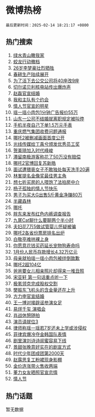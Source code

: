 # 微博热榜

`最后更新时间：2025-02-14 18:21:17 +0800`

## 热门搜索

1. [绿水青山瞰我家](https://m.weibo.cn/search?containerid=100103type%3D1%26t%3D10%26q%3D%23%E7%BB%BF%E6%B0%B4%E9%9D%92%E5%B1%B1%E7%9E%B0%E6%88%91%E5%AE%B6%23&stream_entry_id=51&isnewpage=1&extparam=seat%3D1%26q%3D%2523%25E7%25BB%25BF%25E6%25B0%25B4%25E9%259D%2592%25E5%25B1%25B1%25E7%259E%25B0%25E6%2588%2591%25E5%25AE%25B6%2523%26filter_type%3Drealtimehot%26stream_entry_id%3D51%26c_type%3D51%26dgr%3D0%26pos%3D0%26cate%3D10103%26display_time%3D1739528476%26pre_seqid%3D1739528476171011279257)
1. [蛟龙行动撤档](https://m.weibo.cn/search?containerid=100103type%3D1%26t%3D10%26q%3D%E8%9B%9F%E9%BE%99%E8%A1%8C%E5%8A%A8%E6%92%A4%E6%A1%A3&stream_entry_id=31&isnewpage=1&extparam=seat%3D1%26stream_entry_id%3D31%26lcate%3D5001%26realpos%3D1%26q%3D%25E8%259B%259F%25E9%25BE%2599%25E8%25A1%258C%25E5%258A%25A8%25E6%2592%25A4%25E6%25A1%25A3%26flag%3D2%26filter_type%3Drealtimehot%26dgr%3D0%26band_rank%3D1%26c_type%3D31%26pos%3D0%26cate%3D5001%26display_time%3D1739528476%26pre_seqid%3D1739528476171011279257)
1. [26岁李梦豪壮烈牺牲](https://m.weibo.cn/search?containerid=100103type%3D1%26t%3D10%26q%3D%2326%E5%B2%81%E6%9D%8E%E6%A2%A6%E8%B1%AA%E5%A3%AE%E7%83%88%E7%89%BA%E7%89%B2%23&stream_entry_id=31&isnewpage=1&extparam=seat%3D1%26stream_entry_id%3D31%26lcate%3D5001%26realpos%3D2%26q%3D%252326%25E5%25B2%2581%25E6%259D%258E%25E6%25A2%25A6%25E8%25B1%25AA%25E5%25A3%25AE%25E7%2583%2588%25E7%2589%25BA%25E7%2589%25B2%2523%26flag%3D0%26filter_type%3Drealtimehot%26dgr%3D0%26band_rank%3D2%26c_type%3D31%26pos%3D1%26cate%3D5001%26display_time%3D1739528476%26pre_seqid%3D1739528476171011279257)
1. [春耕生产陆续展开](https://m.weibo.cn/search?containerid=100103type%3D1%26t%3D10%26q%3D%23%E6%98%A5%E8%80%95%E7%94%9F%E4%BA%A7%E9%99%86%E7%BB%AD%E5%B1%95%E5%BC%80%23&stream_entry_id=31&isnewpage=1&extparam=seat%3D1%26stream_entry_id%3D31%26lcate%3D5001%26realpos%3D3%26q%3D%2523%25E6%2598%25A5%25E8%2580%2595%25E7%2594%259F%25E4%25BA%25A7%25E9%2599%2586%25E7%25BB%25AD%25E5%25B1%2595%25E5%25BC%2580%2523%26flag%3D1%26filter_type%3Drealtimehot%26dgr%3D0%26band_rank%3D3%26c_type%3D31%26pos%3D2%26cate%3D5001%26display_time%3D1739528476%26pre_seqid%3D1739528476171011279257)
1. [为了活下去公交公司将40座改9座](https://m.weibo.cn/search?containerid=100103type%3D1%26t%3D10%26q%3D%23%E4%B8%BA%E4%BA%86%E6%B4%BB%E4%B8%8B%E5%8E%BB%E5%85%AC%E4%BA%A4%E5%85%AC%E5%8F%B8%E5%B0%8640%E5%BA%A7%E6%94%B99%E5%BA%A7%23&stream_entry_id=31&isnewpage=1&extparam=seat%3D1%26stream_entry_id%3D31%26lcate%3D5001%26realpos%3D4%26q%3D%2523%25E4%25B8%25BA%25E4%25BA%2586%25E6%25B4%25BB%25E4%25B8%258B%25E5%258E%25BB%25E5%2585%25AC%25E4%25BA%25A4%25E5%2585%25AC%25E5%258F%25B8%25E5%25B0%258640%25E5%25BA%25A7%25E6%2594%25B99%25E5%25BA%25A7%2523%26flag%3D1%26filter_type%3Drealtimehot%26dgr%3D0%26band_rank%3D4%26c_type%3D31%26pos%3D3%26cate%3D5001%26display_time%3D1739528476%26pre_seqid%3D1739528476171011279257)
1. [切尔诺贝利核电站传出爆炸声](https://m.weibo.cn/search?containerid=100103type%3D1%26t%3D10%26q%3D%23%E5%88%87%E5%B0%94%E8%AF%BA%E8%B4%9D%E5%88%A9%E6%A0%B8%E7%94%B5%E7%AB%99%E4%BC%A0%E5%87%BA%E7%88%86%E7%82%B8%E5%A3%B0%23&stream_entry_id=31&isnewpage=1&extparam=seat%3D1%26stream_entry_id%3D31%26lcate%3D5001%26realpos%3D5%26q%3D%2523%25E5%2588%2587%25E5%25B0%2594%25E8%25AF%25BA%25E8%25B4%259D%25E5%2588%25A9%25E6%25A0%25B8%25E7%2594%25B5%25E7%25AB%2599%25E4%25BC%25A0%25E5%2587%25BA%25E7%2588%2586%25E7%2582%25B8%25E5%25A3%25B0%2523%26flag%3D1%26filter_type%3Drealtimehot%26dgr%3D0%26band_rank%3D5%26c_type%3D31%26pos%3D4%26cate%3D5001%26display_time%3D1739528476%26pre_seqid%3D1739528476171011279257)
1. [赵磊官宣结婚](https://m.weibo.cn/search?containerid=100103type%3D1%26t%3D10%26q%3D%23%E8%B5%B5%E7%A3%8A%E5%AE%98%E5%AE%A3%E7%BB%93%E5%A9%9A%23&stream_entry_id=31&isnewpage=1&extparam=seat%3D1%26stream_entry_id%3D31%26lcate%3D5001%26realpos%3D6%26q%3D%2523%25E8%25B5%25B5%25E7%25A3%258A%25E5%25AE%2598%25E5%25AE%25A3%25E7%25BB%2593%25E5%25A9%259A%2523%26flag%3D16%26filter_type%3Drealtimehot%26dgr%3D0%26band_rank%3D6%26c_type%3D31%26pos%3D5%26cate%3D5001%26display_time%3D1739528476%26pre_seqid%3D1739528476171011279257)
1. [我和主队有个约会](https://m.weibo.cn/search?containerid=100103type%3D1%26t%3D10%26q%3D%23%E6%88%91%E5%92%8C%E4%B8%BB%E9%98%9F%E6%9C%89%E4%B8%AA%E7%BA%A6%E4%BC%9A%23&stream_entry_id=31&isnewpage=1&extparam=seat%3D1%26is_ad_pos%3D1%26stream_entry_id%3D31%26lcate%3D5001%26q%3D%2523%25E6%2588%2591%25E5%2592%258C%25E4%25B8%25BB%25E9%2598%259F%25E6%259C%2589%25E4%25B8%25AA%25E7%25BA%25A6%25E4%25BC%259A%2523%26filter_type%3Drealtimehot%26dgr%3D0%26adid%3D276060%26band_rank%3D7%26c_type%3D31%26pos%3D6%26cate%3D5001%26display_time%3D1739528476%26pre_seqid%3D1739528476171011279257)
1. [情人节官宣的明星](https://m.weibo.cn/search?containerid=100103type%3D1%26t%3D10%26q%3D%23%E6%83%85%E4%BA%BA%E8%8A%82%E5%AE%98%E5%AE%A3%E7%9A%84%E6%98%8E%E6%98%9F%23&stream_entry_id=31&isnewpage=1&extparam=seat%3D1%26stream_entry_id%3D31%26lcate%3D5001%26realpos%3D7%26q%3D%2523%25E6%2583%2585%25E4%25BA%25BA%25E8%258A%2582%25E5%25AE%2598%25E5%25AE%25A3%25E7%259A%2584%25E6%2598%258E%25E6%2598%259F%2523%26flag%3D16%26filter_type%3Drealtimehot%26dgr%3D0%26band_rank%3D7%26c_type%3D31%26pos%3D7%26cate%3D5001%26display_time%3D1739528476%26pre_seqid%3D1739528476171011279257)
1. [瑶一瑶小肉包1分钟广告报价55万](https://m.weibo.cn/search?containerid=100103type%3D1%26t%3D10%26q%3D%23%E7%91%B6%E4%B8%80%E7%91%B6%E5%B0%8F%E8%82%89%E5%8C%851%E5%88%86%E9%92%9F%E5%B9%BF%E5%91%8A%E6%8A%A5%E4%BB%B755%E4%B8%87%23&stream_entry_id=31&isnewpage=1&extparam=seat%3D1%26stream_entry_id%3D31%26lcate%3D5001%26realpos%3D8%26q%3D%2523%25E7%2591%25B6%25E4%25B8%2580%25E7%2591%25B6%25E5%25B0%258F%25E8%2582%2589%25E5%258C%25851%25E5%2588%2586%25E9%2592%259F%25E5%25B9%25BF%25E5%2591%258A%25E6%258A%25A5%25E4%25BB%25B755%25E4%25B8%2587%2523%26flag%3D2%26filter_type%3Drealtimehot%26dgr%3D0%26band_rank%3D8%26c_type%3D31%26pos%3D8%26cate%3D5001%26display_time%3D1739528476%26pre_seqid%3D1739528476171011279257)
1. [山东一公司不结婚就离职规定被叫停](https://m.weibo.cn/search?containerid=100103type%3D1%26t%3D10%26q%3D%23%E5%B1%B1%E4%B8%9C%E4%B8%80%E5%85%AC%E5%8F%B8%E4%B8%8D%E7%BB%93%E5%A9%9A%E5%B0%B1%E7%A6%BB%E8%81%8C%E8%A7%84%E5%AE%9A%E8%A2%AB%E5%8F%AB%E5%81%9C%23&stream_entry_id=31&isnewpage=1&extparam=seat%3D1%26stream_entry_id%3D31%26lcate%3D5001%26realpos%3D9%26q%3D%2523%25E5%25B1%25B1%25E4%25B8%259C%25E4%25B8%2580%25E5%2585%25AC%25E5%258F%25B8%25E4%25B8%258D%25E7%25BB%2593%25E5%25A9%259A%25E5%25B0%25B1%25E7%25A6%25BB%25E8%2581%258C%25E8%25A7%2584%25E5%25AE%259A%25E8%25A2%25AB%25E5%258F%25AB%25E5%2581%259C%2523%26flag%3D0%26filter_type%3Drealtimehot%26dgr%3D0%26band_rank%3D9%26c_type%3D31%26pos%3D9%26cate%3D5001%26display_time%3D1739528476%26pre_seqid%3D1739528476171011279257)
1. [手机半夜自己下单1.5万元手表](https://m.weibo.cn/search?containerid=100103type%3D1%26t%3D10%26q%3D%23%E6%89%8B%E6%9C%BA%E5%8D%8A%E5%A4%9C%E8%87%AA%E5%B7%B1%E4%B8%8B%E5%8D%951.5%E4%B8%87%E5%85%83%E6%89%8B%E8%A1%A8%23&stream_entry_id=31&isnewpage=1&extparam=seat%3D1%26stream_entry_id%3D31%26lcate%3D5001%26realpos%3D10%26q%3D%2523%25E6%2589%258B%25E6%259C%25BA%25E5%258D%258A%25E5%25A4%259C%25E8%2587%25AA%25E5%25B7%25B1%25E4%25B8%258B%25E5%258D%25951.5%25E4%25B8%2587%25E5%2585%2583%25E6%2589%258B%25E8%25A1%25A8%2523%26flag%3D0%26filter_type%3Drealtimehot%26dgr%3D0%26band_rank%3D10%26c_type%3D31%26pos%3D10%26cate%3D5001%26display_time%3D1739528476%26pre_seqid%3D1739528476171011279257)
1. [重庆燃气集团收费问题通报](https://m.weibo.cn/search?containerid=100103type%3D1%26t%3D10%26q%3D%23%E9%87%8D%E5%BA%86%E7%87%83%E6%B0%94%E9%9B%86%E5%9B%A2%E6%94%B6%E8%B4%B9%E9%97%AE%E9%A2%98%E9%80%9A%E6%8A%A5%23&stream_entry_id=31&isnewpage=1&extparam=seat%3D1%26stream_entry_id%3D31%26lcate%3D5001%26realpos%3D11%26q%3D%2523%25E9%2587%258D%25E5%25BA%2586%25E7%2587%2583%25E6%25B0%2594%25E9%259B%2586%25E5%259B%25A2%25E6%2594%25B6%25E8%25B4%25B9%25E9%2597%25AE%25E9%25A2%2598%25E9%2580%259A%25E6%258A%25A5%2523%26flag%3D1%26filter_type%3Drealtimehot%26dgr%3D0%26band_rank%3D11%26c_type%3D31%26pos%3D11%26cate%3D5001%26display_time%3D1739528476%26pre_seqid%3D1739528476171011279257)
1. [哪吒2被删减画面首度公开](https://m.weibo.cn/search?containerid=100103type%3D1%26t%3D10%26q%3D%23%E5%93%AA%E5%90%922%E8%A2%AB%E5%88%A0%E5%87%8F%E7%94%BB%E9%9D%A2%E9%A6%96%E5%BA%A6%E5%85%AC%E5%BC%80%23&stream_entry_id=31&isnewpage=1&extparam=seat%3D1%26stream_entry_id%3D31%26lcate%3D5001%26realpos%3D12%26q%3D%2523%25E5%2593%25AA%25E5%2590%25922%25E8%25A2%25AB%25E5%2588%25A0%25E5%2587%258F%25E7%2594%25BB%25E9%259D%25A2%25E9%25A6%2596%25E5%25BA%25A6%25E5%2585%25AC%25E5%25BC%2580%2523%26flag%3D1%26filter_type%3Drealtimehot%26dgr%3D0%26band_rank%3D12%26c_type%3D31%26pos%3D12%26cate%3D5001%26display_time%3D1739528476%26pre_seqid%3D1739528476171011279257)
1. [光线传媒给丁禹兮颁发优秀员工奖](https://m.weibo.cn/search?containerid=100103type%3D1%26t%3D10%26q%3D%23%E5%85%89%E7%BA%BF%E4%BC%A0%E5%AA%92%E7%BB%99%E4%B8%81%E7%A6%B9%E5%85%AE%E9%A2%81%E5%8F%91%E4%BC%98%E7%A7%80%E5%91%98%E5%B7%A5%E5%A5%96%23&stream_entry_id=31&isnewpage=1&extparam=seat%3D1%26stream_entry_id%3D31%26lcate%3D5001%26realpos%3D13%26q%3D%2523%25E5%2585%2589%25E7%25BA%25BF%25E4%25BC%25A0%25E5%25AA%2592%25E7%25BB%2599%25E4%25B8%2581%25E7%25A6%25B9%25E5%2585%25AE%25E9%25A2%2581%25E5%258F%2591%25E4%25BC%2598%25E7%25A7%2580%25E5%2591%2598%25E5%25B7%25A5%25E5%25A5%2596%2523%26flag%3D1%26filter_type%3Drealtimehot%26dgr%3D0%26band_rank%3D13%26c_type%3D31%26pos%3D13%26cate%3D5001%26display_time%3D1739528476%26pre_seqid%3D1739528476171011279257)
1. [贺美琦加入时代峰峻](https://m.weibo.cn/search?containerid=100103type%3D1%26t%3D10%26q%3D%23%E8%B4%BA%E7%BE%8E%E7%90%A6%E5%8A%A0%E5%85%A5%E6%97%B6%E4%BB%A3%E5%B3%B0%E5%B3%BB%23&stream_entry_id=31&isnewpage=1&extparam=seat%3D1%26stream_entry_id%3D31%26lcate%3D5001%26realpos%3D14%26q%3D%2523%25E8%25B4%25BA%25E7%25BE%258E%25E7%2590%25A6%25E5%258A%25A0%25E5%2585%25A5%25E6%2597%25B6%25E4%25BB%25A3%25E5%25B3%25B0%25E5%25B3%25BB%2523%26flag%3D0%26filter_type%3Drealtimehot%26dgr%3D0%26band_rank%3D14%26c_type%3D31%26pos%3D14%26cate%3D5001%26display_time%3D1739528476%26pre_seqid%3D1739528476171011279257)
1. [滞留南极游客称花了50万没有赔偿](https://m.weibo.cn/search?containerid=100103type%3D1%26t%3D10%26q%3D%23%E6%BB%9E%E7%95%99%E5%8D%97%E6%9E%81%E6%B8%B8%E5%AE%A2%E7%A7%B0%E8%8A%B1%E4%BA%8650%E4%B8%87%E6%B2%A1%E6%9C%89%E8%B5%94%E5%81%BF%23&stream_entry_id=31&isnewpage=1&extparam=seat%3D1%26stream_entry_id%3D31%26lcate%3D5001%26realpos%3D15%26q%3D%2523%25E6%25BB%259E%25E7%2595%2599%25E5%258D%2597%25E6%259E%2581%25E6%25B8%25B8%25E5%25AE%25A2%25E7%25A7%25B0%25E8%258A%25B1%25E4%25BA%258650%25E4%25B8%2587%25E6%25B2%25A1%25E6%259C%2589%25E8%25B5%2594%25E5%2581%25BF%2523%26flag%3D1%26filter_type%3Drealtimehot%26dgr%3D0%26band_rank%3D15%26c_type%3D31%26pos%3D15%26cate%3D5001%26display_time%3D1739528476%26pre_seqid%3D1739528476171011279257)
1. [哪吒2官博回复苏新皓](https://m.weibo.cn/search?containerid=100103type%3D1%26t%3D10%26q%3D%23%E5%93%AA%E5%90%922%E5%AE%98%E5%8D%9A%E5%9B%9E%E5%A4%8D%E8%8B%8F%E6%96%B0%E7%9A%93%23&stream_entry_id=31&isnewpage=1&extparam=seat%3D1%26stream_entry_id%3D31%26lcate%3D5001%26realpos%3D16%26q%3D%2523%25E5%2593%25AA%25E5%2590%25922%25E5%25AE%2598%25E5%258D%259A%25E5%259B%259E%25E5%25A4%258D%25E8%258B%258F%25E6%2596%25B0%25E7%259A%2593%2523%26flag%3D0%26filter_type%3Drealtimehot%26dgr%3D0%26band_rank%3D16%26c_type%3D31%26pos%3D16%26cate%3D5001%26display_time%3D1739528476%26pre_seqid%3D1739528476171011279257)
1. [面试遭猥亵女子不敢独处每天洗手20遍](https://m.weibo.cn/search?containerid=100103type%3D1%26t%3D10%26q%3D%23%E9%9D%A2%E8%AF%95%E9%81%AD%E7%8C%A5%E4%BA%B5%E5%A5%B3%E5%AD%90%E4%B8%8D%E6%95%A2%E7%8B%AC%E5%A4%84%E6%AF%8F%E5%A4%A9%E6%B4%97%E6%89%8B20%E9%81%8D%23&stream_entry_id=31&isnewpage=1&extparam=seat%3D1%26stream_entry_id%3D31%26lcate%3D5001%26realpos%3D17%26q%3D%2523%25E9%259D%25A2%25E8%25AF%2595%25E9%2581%25AD%25E7%258C%25A5%25E4%25BA%25B5%25E5%25A5%25B3%25E5%25AD%2590%25E4%25B8%258D%25E6%2595%25A2%25E7%258B%25AC%25E5%25A4%2584%25E6%25AF%258F%25E5%25A4%25A9%25E6%25B4%2597%25E6%2589%258B20%25E9%2581%258D%2523%26flag%3D0%26filter_type%3Drealtimehot%26dgr%3D0%26band_rank%3D17%26c_type%3D31%26pos%3D17%26cate%3D5001%26display_time%3D1739528476%26pre_seqid%3D1739528476171011279257)
1. [林峯提名金像奖最佳男主角](https://m.weibo.cn/search?containerid=100103type%3D1%26t%3D10%26q%3D%23%E6%9E%97%E5%B3%AF%E6%8F%90%E5%90%8D%E9%87%91%E5%83%8F%E5%A5%96%E6%9C%80%E4%BD%B3%E7%94%B7%E4%B8%BB%E8%A7%92%23&stream_entry_id=31&isnewpage=1&extparam=seat%3D1%26stream_entry_id%3D31%26lcate%3D5001%26realpos%3D18%26q%3D%2523%25E6%259E%2597%25E5%25B3%25AF%25E6%258F%2590%25E5%2590%258D%25E9%2587%2591%25E5%2583%258F%25E5%25A5%2596%25E6%259C%2580%25E4%25BD%25B3%25E7%2594%25B7%25E4%25B8%25BB%25E8%25A7%2592%2523%26flag%3D1%26filter_type%3Drealtimehot%26dgr%3D0%26band_rank%3D18%26c_type%3D31%26pos%3D18%26cate%3D5001%26display_time%3D1739528476%26pre_seqid%3D1739528476171011279257)
1. [想七折买房的人喂饱了法拍房中介](https://m.weibo.cn/search?containerid=100103type%3D1%26t%3D10%26q%3D%23%E6%83%B3%E4%B8%83%E6%8A%98%E4%B9%B0%E6%88%BF%E7%9A%84%E4%BA%BA%E5%96%82%E9%A5%B1%E4%BA%86%E6%B3%95%E6%8B%8D%E6%88%BF%E4%B8%AD%E4%BB%8B%23&stream_entry_id=31&isnewpage=1&extparam=seat%3D1%26stream_entry_id%3D31%26lcate%3D5001%26realpos%3D19%26q%3D%2523%25E6%2583%25B3%25E4%25B8%2583%25E6%258A%2598%25E4%25B9%25B0%25E6%2588%25BF%25E7%259A%2584%25E4%25BA%25BA%25E5%2596%2582%25E9%25A5%25B1%25E4%25BA%2586%25E6%25B3%2595%25E6%258B%258D%25E6%2588%25BF%25E4%25B8%25AD%25E4%25BB%258B%2523%26flag%3D1%26filter_type%3Drealtimehot%26dgr%3D0%26band_rank%3D19%26c_type%3D31%26pos%3D19%26cate%3D5001%26display_time%3D1739528476%26pre_seqid%3D1739528476171011279257)
1. [杨子孤独的情人节快乐](https://m.weibo.cn/search?containerid=100103type%3D1%26t%3D10%26q%3D%23%E6%9D%A8%E5%AD%90%E5%AD%A4%E7%8B%AC%E7%9A%84%E6%83%85%E4%BA%BA%E8%8A%82%E5%BF%AB%E4%B9%90%23&stream_entry_id=31&isnewpage=1&extparam=seat%3D1%26stream_entry_id%3D31%26lcate%3D5001%26realpos%3D20%26q%3D%2523%25E6%259D%25A8%25E5%25AD%2590%25E5%25AD%25A4%25E7%258B%25AC%25E7%259A%2584%25E6%2583%2585%25E4%25BA%25BA%25E8%258A%2582%25E5%25BF%25AB%25E4%25B9%2590%2523%26flag%3D1%26filter_type%3Drealtimehot%26dgr%3D0%26band_rank%3D20%26c_type%3D31%26pos%3D20%26cate%3D5001%26display_time%3D1739528476%26pre_seqid%3D1739528476171011279257)
1. [男子为买大G出售5斤黄金净赚80万](https://m.weibo.cn/search?containerid=100103type%3D1%26t%3D10%26q%3D%23%E7%94%B7%E5%AD%90%E4%B8%BA%E4%B9%B0%E5%A4%A7G%E5%87%BA%E5%94%AE5%E6%96%A4%E9%BB%84%E9%87%91%E5%87%80%E8%B5%9A80%E4%B8%87%23&stream_entry_id=31&isnewpage=1&extparam=seat%3D1%26stream_entry_id%3D31%26lcate%3D5001%26realpos%3D21%26q%3D%2523%25E7%2594%25B7%25E5%25AD%2590%25E4%25B8%25BA%25E4%25B9%25B0%25E5%25A4%25A7G%25E5%2587%25BA%25E5%2594%25AE5%25E6%2596%25A4%25E9%25BB%2584%25E9%2587%2591%25E5%2587%2580%25E8%25B5%259A80%25E4%25B8%2587%2523%26flag%3D0%26filter_type%3Drealtimehot%26dgr%3D0%26band_rank%3D21%26c_type%3D31%26pos%3D21%26cate%3D5001%26display_time%3D1739528476%26pre_seqid%3D1739528476171011279257)
1. [半藏森林](https://m.weibo.cn/search?containerid=100103type%3D1%26t%3D10%26q%3D%E5%8D%8A%E8%97%8F%E6%A3%AE%E6%9E%97&stream_entry_id=31&isnewpage=1&extparam=seat%3D1%26stream_entry_id%3D31%26lcate%3D5001%26realpos%3D22%26q%3D%25E5%258D%258A%25E8%2597%258F%25E6%25A3%25AE%25E6%259E%2597%26flag%3D2%26filter_type%3Drealtimehot%26dgr%3D0%26band_rank%3D22%26c_type%3D31%26pos%3D22%26cate%3D5001%26display_time%3D1739528476%26pre_seqid%3D1739528476171011279257)
1. [哪吒](https://m.weibo.cn/search?containerid=100103type%3D1%26t%3D10%26q%3D%E5%93%AA%E5%90%92&stream_entry_id=31&isnewpage=1&extparam=seat%3D1%26stream_entry_id%3D31%26lcate%3D5001%26realpos%3D23%26q%3D%25E5%2593%25AA%25E5%2590%2592%26flag%3D0%26filter_type%3Drealtimehot%26dgr%3D0%26band_rank%3D23%26c_type%3D31%26pos%3D23%26cate%3D5001%26display_time%3D1739528476%26pre_seqid%3D1739528476171011279257)
1. [胖东来发布红色内裤调查报告](https://m.weibo.cn/search?containerid=100103type%3D1%26t%3D10%26q%3D%23%E8%83%96%E4%B8%9C%E6%9D%A5%E5%8F%91%E5%B8%83%E7%BA%A2%E8%89%B2%E5%86%85%E8%A3%A4%E8%B0%83%E6%9F%A5%E6%8A%A5%E5%91%8A%23&stream_entry_id=31&isnewpage=1&extparam=seat%3D1%26stream_entry_id%3D31%26lcate%3D5001%26realpos%3D24%26q%3D%2523%25E8%2583%2596%25E4%25B8%259C%25E6%259D%25A5%25E5%258F%2591%25E5%25B8%2583%25E7%25BA%25A2%25E8%2589%25B2%25E5%2586%2585%25E8%25A3%25A4%25E8%25B0%2583%25E6%259F%25A5%25E6%258A%25A5%25E5%2591%258A%2523%26flag%3D1%26filter_type%3Drealtimehot%26dgr%3D0%26band_rank%3D24%26c_type%3D31%26pos%3D24%26cate%3D5001%26display_time%3D1739528476%26pre_seqid%3D1739528476171011279257)
1. [九尾Cat聊什么要聊两个半小时](https://m.weibo.cn/search?containerid=100103type%3D1%26t%3D10%26q%3D%E4%B9%9D%E5%B0%BECat%E8%81%8A%E4%BB%80%E4%B9%88%E8%A6%81%E8%81%8A%E4%B8%A4%E4%B8%AA%E5%8D%8A%E5%B0%8F%E6%97%B6&stream_entry_id=31&isnewpage=1&extparam=seat%3D1%26stream_entry_id%3D31%26lcate%3D5001%26realpos%3D25%26q%3D%25E4%25B9%259D%25E5%25B0%25BECat%25E8%2581%258A%25E4%25BB%2580%25E4%25B9%2588%25E8%25A6%2581%25E8%2581%258A%25E4%25B8%25A4%25E4%25B8%25AA%25E5%258D%258A%25E5%25B0%258F%25E6%2597%25B6%26flag%3D1%26filter_type%3Drealtimehot%26dgr%3D0%26band_rank%3D25%26c_type%3D31%26pos%3D25%26cate%3D5001%26display_time%3D1739528476%26pre_seqid%3D1739528476171011279257)
1. [夫妇花7万5做试管婴儿怀疑被骗](https://m.weibo.cn/search?containerid=100103type%3D1%26t%3D10%26q%3D%23%E5%A4%AB%E5%A6%87%E8%8A%B17%E4%B8%875%E5%81%9A%E8%AF%95%E7%AE%A1%E5%A9%B4%E5%84%BF%E6%80%80%E7%96%91%E8%A2%AB%E9%AA%97%23&stream_entry_id=31&isnewpage=1&extparam=seat%3D1%26stream_entry_id%3D31%26lcate%3D5001%26realpos%3D26%26q%3D%2523%25E5%25A4%25AB%25E5%25A6%2587%25E8%258A%25B17%25E4%25B8%25875%25E5%2581%259A%25E8%25AF%2595%25E7%25AE%25A1%25E5%25A9%25B4%25E5%2584%25BF%25E6%2580%2580%25E7%2596%2591%25E8%25A2%25AB%25E9%25AA%2597%2523%26flag%3D1%26filter_type%3Drealtimehot%26dgr%3D0%26band_rank%3D26%26c_type%3D31%26pos%3D26%26cate%3D5001%26display_time%3D1739528476%26pre_seqid%3D1739528476171011279257)
1. [哪吒2各省份票房排名出炉](https://m.weibo.cn/search?containerid=100103type%3D1%26t%3D10%26q%3D%23%E5%93%AA%E5%90%922%E5%90%84%E7%9C%81%E4%BB%BD%E7%A5%A8%E6%88%BF%E6%8E%92%E5%90%8D%E5%87%BA%E7%82%89%23&stream_entry_id=31&isnewpage=1&extparam=seat%3D1%26stream_entry_id%3D31%26lcate%3D5001%26realpos%3D27%26q%3D%2523%25E5%2593%25AA%25E5%2590%25922%25E5%2590%2584%25E7%259C%2581%25E4%25BB%25BD%25E7%25A5%25A8%25E6%2588%25BF%25E6%258E%2592%25E5%2590%258D%25E5%2587%25BA%25E7%2582%2589%2523%26flag%3D1%26filter_type%3Drealtimehot%26dgr%3D0%26band_rank%3D27%26c_type%3D31%26pos%3D27%26cate%3D5001%26display_time%3D1739528476%26pre_seqid%3D1739528476171011279257)
1. [白敬亭难哄裸上身](https://m.weibo.cn/search?containerid=100103type%3D1%26t%3D10%26q%3D%23%E7%99%BD%E6%95%AC%E4%BA%AD%E9%9A%BE%E5%93%84%E8%A3%B8%E4%B8%8A%E8%BA%AB%23&stream_entry_id=31&isnewpage=1&extparam=seat%3D1%26stream_entry_id%3D31%26lcate%3D5001%26realpos%3D28%26q%3D%2523%25E7%2599%25BD%25E6%2595%25AC%25E4%25BA%25AD%25E9%259A%25BE%25E5%2593%2584%25E8%25A3%25B8%25E4%25B8%258A%25E8%25BA%25AB%2523%26flag%3D1%26filter_type%3Drealtimehot%26dgr%3D0%26band_rank%3D28%26c_type%3D31%26pos%3D28%26cate%3D5001%26display_time%3D1739528476%26pre_seqid%3D1739528476171011279257)
1. [你愿意花钱买药延长宠物狗寿命吗](https://m.weibo.cn/search?containerid=100103type%3D1%26t%3D10%26q%3D%23%E4%BD%A0%E6%84%BF%E6%84%8F%E8%8A%B1%E9%92%B1%E4%B9%B0%E8%8D%AF%E5%BB%B6%E9%95%BF%E5%AE%A0%E7%89%A9%E7%8B%97%E5%AF%BF%E5%91%BD%E5%90%97%23&stream_entry_id=31&isnewpage=1&extparam=seat%3D1%26stream_entry_id%3D31%26lcate%3D5001%26realpos%3D29%26q%3D%2523%25E4%25BD%25A0%25E6%2584%25BF%25E6%2584%258F%25E8%258A%25B1%25E9%2592%25B1%25E4%25B9%25B0%25E8%258D%25AF%25E5%25BB%25B6%25E9%2595%25BF%25E5%25AE%25A0%25E7%2589%25A9%25E7%258B%2597%25E5%25AF%25BF%25E5%2591%25BD%25E5%2590%2597%2523%26flag%3D1%26filter_type%3Drealtimehot%26dgr%3D0%26band_rank%3D29%26c_type%3D31%26pos%3D29%26cate%3D5001%26display_time%3D1739528476%26pre_seqid%3D1739528476171011279257)
1. [1月份人民币存款增长4.32万亿元](https://m.weibo.cn/search?containerid=100103type%3D1%26t%3D10%26q%3D%231%E6%9C%88%E4%BB%BD%E4%BA%BA%E6%B0%91%E5%B8%81%E5%AD%98%E6%AC%BE%E5%A2%9E%E9%95%BF4.32%E4%B8%87%E4%BA%BF%E5%85%83%23&stream_entry_id=31&isnewpage=1&extparam=seat%3D1%26stream_entry_id%3D31%26lcate%3D5001%26realpos%3D30%26q%3D%25231%25E6%259C%2588%25E4%25BB%25BD%25E4%25BA%25BA%25E6%25B0%2591%25E5%25B8%2581%25E5%25AD%2598%25E6%25AC%25BE%25E5%25A2%259E%25E9%2595%25BF4.32%25E4%25B8%2587%25E4%25BA%25BF%25E5%2585%2583%2523%26flag%3D1%26filter_type%3Drealtimehot%26dgr%3D0%26band_rank%3D30%26c_type%3D31%26pos%3D30%26cate%3D5001%26display_time%3D1739528476%26pre_seqid%3D1739528476171011279257)
1. [母亲就拍瑶一瑶小肉包被绊倒致歉](https://m.weibo.cn/search?containerid=100103type%3D1%26t%3D10%26q%3D%23%E6%AF%8D%E4%BA%B2%E5%B0%B1%E6%8B%8D%E7%91%B6%E4%B8%80%E7%91%B6%E5%B0%8F%E8%82%89%E5%8C%85%E8%A2%AB%E7%BB%8A%E5%80%92%E8%87%B4%E6%AD%89%23&stream_entry_id=31&isnewpage=1&extparam=seat%3D1%26stream_entry_id%3D31%26lcate%3D5001%26realpos%3D31%26q%3D%2523%25E6%25AF%258D%25E4%25BA%25B2%25E5%25B0%25B1%25E6%258B%258D%25E7%2591%25B6%25E4%25B8%2580%25E7%2591%25B6%25E5%25B0%258F%25E8%2582%2589%25E5%258C%2585%25E8%25A2%25AB%25E7%25BB%258A%25E5%2580%2592%25E8%2587%25B4%25E6%25AD%2589%2523%26flag%3D0%26filter_type%3Drealtimehot%26dgr%3D0%26band_rank%3D31%26c_type%3D31%26pos%3D31%26cate%3D5001%26display_time%3D1739528476%26pre_seqid%3D1739528476171011279257)
1. [哪吒2超104亿](https://m.weibo.cn/search?containerid=100103type%3D1%26t%3D10%26q%3D%23%E5%93%AA%E5%90%922%E8%B6%85104%E4%BA%BF%23&stream_entry_id=31&isnewpage=1&extparam=seat%3D1%26stream_entry_id%3D31%26lcate%3D5001%26realpos%3D32%26q%3D%2523%25E5%2593%25AA%25E5%2590%25922%25E8%25B6%2585104%25E4%25BA%25BF%2523%26flag%3D1%26filter_type%3Drealtimehot%26dgr%3D0%26band_rank%3D32%26c_type%3D31%26pos%3D32%26cate%3D5001%26display_time%3D1739528476%26pre_seqid%3D1739528476171011279257)
1. [爸爸要女儿相亲照片却得来一堆丑照](https://m.weibo.cn/search?containerid=100103type%3D1%26t%3D10%26q%3D%23%E7%88%B8%E7%88%B8%E8%A6%81%E5%A5%B3%E5%84%BF%E7%9B%B8%E4%BA%B2%E7%85%A7%E7%89%87%E5%8D%B4%E5%BE%97%E6%9D%A5%E4%B8%80%E5%A0%86%E4%B8%91%E7%85%A7%23&stream_entry_id=31&isnewpage=1&extparam=seat%3D1%26stream_entry_id%3D31%26lcate%3D5001%26realpos%3D33%26q%3D%2523%25E7%2588%25B8%25E7%2588%25B8%25E8%25A6%2581%25E5%25A5%25B3%25E5%2584%25BF%25E7%259B%25B8%25E4%25BA%25B2%25E7%2585%25A7%25E7%2589%2587%25E5%258D%25B4%25E5%25BE%2597%25E6%259D%25A5%25E4%25B8%2580%25E5%25A0%2586%25E4%25B8%2591%25E7%2585%25A7%2523%26flag%3D0%26filter_type%3Drealtimehot%26dgr%3D0%26band_rank%3D33%26c_type%3D31%26pos%3D33%26cate%3D5001%26display_time%3D1739528476%26pre_seqid%3D1739528476171011279257)
1. [宋亚轩 第一句话重点听一下](https://m.weibo.cn/search?containerid=100103type%3D1%26t%3D10%26q%3D%E5%AE%8B%E4%BA%9A%E8%BD%A9+%E7%AC%AC%E4%B8%80%E5%8F%A5%E8%AF%9D%E9%87%8D%E7%82%B9%E5%90%AC%E4%B8%80%E4%B8%8B&stream_entry_id=31&isnewpage=1&extparam=seat%3D1%26stream_entry_id%3D31%26lcate%3D5001%26realpos%3D34%26q%3D%25E5%25AE%258B%25E4%25BA%259A%25E8%25BD%25A9%2520%25E7%25AC%25AC%25E4%25B8%2580%25E5%258F%25A5%25E8%25AF%259D%25E9%2587%258D%25E7%2582%25B9%25E5%2590%25AC%25E4%25B8%2580%25E4%25B8%258B%26flag%3D1%26filter_type%3Drealtimehot%26dgr%3D0%26band_rank%3D34%26c_type%3D31%26pos%3D34%26cate%3D5001%26display_time%3D1739528476%26pre_seqid%3D1739528476171011279257)
1. [极氪领克完成股权交割](https://m.weibo.cn/search?containerid=100103type%3D1%26t%3D10%26q%3D%23%E6%9E%81%E6%B0%AA%E9%A2%86%E5%85%8B%E5%AE%8C%E6%88%90%E8%82%A1%E6%9D%83%E4%BA%A4%E5%89%B2%23&stream_entry_id=31&isnewpage=1&extparam=seat%3D1%26stream_entry_id%3D31%26lcate%3D5001%26flag%3D1%26realpos%3D35%26q%3D%2523%25E6%259E%2581%25E6%25B0%25AA%25E9%25A2%2586%25E5%2585%258B%25E5%25AE%258C%25E6%2588%2590%25E8%2582%25A1%25E6%259D%2583%25E4%25BA%25A4%25E5%2589%25B2%2523%26dgr%3D0%26filter_type%3Drealtimehot%26adid%3D275864%26band_rank%3D35%26c_type%3D31%26pos%3D35%26cate%3D5001%26display_time%3D1739528476%26pre_seqid%3D1739528476171011279257)
1. [樊振东飞机头的含金量还在上升](https://m.weibo.cn/search?containerid=100103type%3D1%26t%3D10%26q%3D%23%E6%A8%8A%E6%8C%AF%E4%B8%9C%E9%A3%9E%E6%9C%BA%E5%A4%B4%E7%9A%84%E5%90%AB%E9%87%91%E9%87%8F%E8%BF%98%E5%9C%A8%E4%B8%8A%E5%8D%87%23&stream_entry_id=31&isnewpage=1&extparam=seat%3D1%26stream_entry_id%3D31%26lcate%3D5001%26realpos%3D36%26q%3D%2523%25E6%25A8%258A%25E6%258C%25AF%25E4%25B8%259C%25E9%25A3%259E%25E6%259C%25BA%25E5%25A4%25B4%25E7%259A%2584%25E5%2590%25AB%25E9%2587%2591%25E9%2587%258F%25E8%25BF%2598%25E5%259C%25A8%25E4%25B8%258A%25E5%258D%2587%2523%26flag%3D1%26filter_type%3Drealtimehot%26dgr%3D0%26band_rank%3D36%26c_type%3D31%26pos%3D36%26cate%3D5001%26display_time%3D1739528476%26pre_seqid%3D1739528476171011279257)
1. [方力申官宣结婚](https://m.weibo.cn/search?containerid=100103type%3D1%26t%3D10%26q%3D%23%E6%96%B9%E5%8A%9B%E7%94%B3%E5%AE%98%E5%AE%A3%E7%BB%93%E5%A9%9A%23&stream_entry_id=31&isnewpage=1&extparam=seat%3D1%26stream_entry_id%3D31%26lcate%3D5001%26realpos%3D37%26q%3D%2523%25E6%2596%25B9%25E5%258A%259B%25E7%2594%25B3%25E5%25AE%2598%25E5%25AE%25A3%25E7%25BB%2593%25E5%25A9%259A%2523%26flag%3D0%26filter_type%3Drealtimehot%26dgr%3D0%26band_rank%3D37%26c_type%3D31%26pos%3D37%26cate%3D5001%26display_time%3D1739528476%26pre_seqid%3D1739528476171011279257)
1. [王一博对接辟谣参演女足](https://m.weibo.cn/search?containerid=100103type%3D1%26t%3D10%26q%3D%23%E7%8E%8B%E4%B8%80%E5%8D%9A%E5%AF%B9%E6%8E%A5%E8%BE%9F%E8%B0%A3%E5%8F%82%E6%BC%94%E5%A5%B3%E8%B6%B3%23&stream_entry_id=31&isnewpage=1&extparam=seat%3D1%26stream_entry_id%3D31%26lcate%3D5001%26realpos%3D38%26q%3D%2523%25E7%258E%258B%25E4%25B8%2580%25E5%258D%259A%25E5%25AF%25B9%25E6%258E%25A5%25E8%25BE%259F%25E8%25B0%25A3%25E5%258F%2582%25E6%25BC%2594%25E5%25A5%25B3%25E8%25B6%25B3%2523%26flag%3D1%26filter_type%3Drealtimehot%26dgr%3D0%26band_rank%3D38%26c_type%3D31%26pos%3D38%26cate%3D5001%26display_time%3D1739528476%26pre_seqid%3D1739528476171011279257)
1. [易烊千玺 演唱会](https://m.weibo.cn/search?containerid=100103type%3D1%26t%3D10%26q%3D%E6%98%93%E7%83%8A%E5%8D%83%E7%8E%BA+%E6%BC%94%E5%94%B1%E4%BC%9A&stream_entry_id=31&isnewpage=1&extparam=seat%3D1%26stream_entry_id%3D31%26lcate%3D5001%26realpos%3D39%26q%3D%25E6%2598%2593%25E7%2583%258A%25E5%258D%2583%25E7%258E%25BA%2520%25E6%25BC%2594%25E5%2594%25B1%25E4%25BC%259A%26flag%3D0%26filter_type%3Drealtimehot%26dgr%3D0%26band_rank%3D39%26c_type%3D31%26pos%3D39%26cate%3D5001%26display_time%3D1739528476%26pre_seqid%3D1739528476171011279257)
1. [肖战休憩随拍](https://m.weibo.cn/search?containerid=100103type%3D1%26t%3D10%26q%3D%23%E8%82%96%E6%88%98%E4%BC%91%E6%86%A9%E9%9A%8F%E6%8B%8D%23&stream_entry_id=31&isnewpage=1&extparam=seat%3D1%26stream_entry_id%3D31%26lcate%3D5001%26realpos%3D40%26q%3D%2523%25E8%2582%2596%25E6%2588%2598%25E4%25BC%2591%25E6%2586%25A9%25E9%259A%258F%25E6%258B%258D%2523%26flag%3D1%26filter_type%3Drealtimehot%26dgr%3D0%26band_rank%3D40%26c_type%3D31%26pos%3D40%26cate%3D5001%26display_time%3D1739528476%26pre_seqid%3D1739528476171011279257)
1. [演员请就位3](https://m.weibo.cn/search?containerid=100103type%3D1%26t%3D10%26q%3D%E6%BC%94%E5%91%98%E8%AF%B7%E5%B0%B1%E4%BD%8D3&stream_entry_id=31&isnewpage=1&extparam=seat%3D1%26stream_entry_id%3D31%26lcate%3D5001%26realpos%3D41%26q%3D%25E6%25BC%2594%25E5%2591%2598%25E8%25AF%25B7%25E5%25B0%25B1%25E4%25BD%258D3%26flag%3D1%26filter_type%3Drealtimehot%26dgr%3D0%26band_rank%3D41%26c_type%3D31%26pos%3D41%26cate%3D5001%26display_time%3D1739528476%26pre_seqid%3D1739528476171011279257)
1. [律师称瑶一瑶若7岁还未上学或涉侵权](https://m.weibo.cn/search?containerid=100103type%3D1%26t%3D10%26q%3D%23%E5%BE%8B%E5%B8%88%E7%A7%B0%E7%91%B6%E4%B8%80%E7%91%B6%E8%8B%A57%E5%B2%81%E8%BF%98%E6%9C%AA%E4%B8%8A%E5%AD%A6%E6%88%96%E6%B6%89%E4%BE%B5%E6%9D%83%23&stream_entry_id=31&isnewpage=1&extparam=seat%3D1%26stream_entry_id%3D31%26lcate%3D5001%26realpos%3D42%26q%3D%2523%25E5%25BE%258B%25E5%25B8%2588%25E7%25A7%25B0%25E7%2591%25B6%25E4%25B8%2580%25E7%2591%25B6%25E8%258B%25A57%25E5%25B2%2581%25E8%25BF%2598%25E6%259C%25AA%25E4%25B8%258A%25E5%25AD%25A6%25E6%2588%2596%25E6%25B6%2589%25E4%25BE%25B5%25E6%259D%2583%2523%26flag%3D1%26filter_type%3Drealtimehot%26dgr%3D0%26band_rank%3D42%26c_type%3D31%26pos%3D42%26cate%3D5001%26display_time%3D1739528476%26pre_seqid%3D1739528476171011279257)
1. [菲律宾爆冷夺金韩国队表情](https://m.weibo.cn/search?containerid=100103type%3D1%26t%3D10%26q%3D%23%E8%8F%B2%E5%BE%8B%E5%AE%BE%E7%88%86%E5%86%B7%E5%A4%BA%E9%87%91%E9%9F%A9%E5%9B%BD%E9%98%9F%E8%A1%A8%E6%83%85%23&stream_entry_id=31&isnewpage=1&extparam=seat%3D1%26stream_entry_id%3D31%26lcate%3D5001%26realpos%3D43%26q%3D%2523%25E8%258F%25B2%25E5%25BE%258B%25E5%25AE%25BE%25E7%2588%2586%25E5%2586%25B7%25E5%25A4%25BA%25E9%2587%2591%25E9%259F%25A9%25E5%259B%25BD%25E9%2598%259F%25E8%25A1%25A8%25E6%2583%2585%2523%26flag%3D1%26filter_type%3Drealtimehot%26dgr%3D0%26band_rank%3D43%26c_type%3D31%26pos%3D43%26cate%3D5001%26display_time%3D1739528476%26pre_seqid%3D1739528476171011279257)
1. [剧里演刘诗诗闺蜜容易下线](https://m.weibo.cn/search?containerid=100103type%3D1%26t%3D10%26q%3D%E5%89%A7%E9%87%8C%E6%BC%94%E5%88%98%E8%AF%97%E8%AF%97%E9%97%BA%E8%9C%9C%E5%AE%B9%E6%98%93%E4%B8%8B%E7%BA%BF&stream_entry_id=31&isnewpage=1&extparam=seat%3D1%26stream_entry_id%3D31%26lcate%3D5001%26realpos%3D44%26q%3D%25E5%2589%25A7%25E9%2587%258C%25E6%25BC%2594%25E5%2588%2598%25E8%25AF%2597%25E8%25AF%2597%25E9%2597%25BA%25E8%259C%259C%25E5%25AE%25B9%25E6%2598%2593%25E4%25B8%258B%25E7%25BA%25BF%26flag%3D1%26filter_type%3Drealtimehot%26dgr%3D0%26band_rank%3D44%26c_type%3D31%26pos%3D44%26cate%3D5001%26display_time%3D1739528476%26pre_seqid%3D1739528476171011279257)
1. [景甜张晚意好实在的剧宣方式](https://m.weibo.cn/search?containerid=100103type%3D1%26t%3D10%26q%3D%E6%99%AF%E7%94%9C%E5%BC%A0%E6%99%9A%E6%84%8F%E5%A5%BD%E5%AE%9E%E5%9C%A8%E7%9A%84%E5%89%A7%E5%AE%A3%E6%96%B9%E5%BC%8F&stream_entry_id=31&isnewpage=1&extparam=seat%3D1%26stream_entry_id%3D31%26lcate%3D5001%26realpos%3D45%26q%3D%25E6%2599%25AF%25E7%2594%259C%25E5%25BC%25A0%25E6%2599%259A%25E6%2584%258F%25E5%25A5%25BD%25E5%25AE%259E%25E5%259C%25A8%25E7%259A%2584%25E5%2589%25A7%25E5%25AE%25A3%25E6%2596%25B9%25E5%25BC%258F%26flag%3D1%26filter_type%3Drealtimehot%26dgr%3D0%26band_rank%3D45%26c_type%3D31%26pos%3D45%26cate%3D5001%26display_time%3D1739528476%26pre_seqid%3D1739528476171011279257)
1. [时代少年团成团第2000天](https://m.weibo.cn/search?containerid=100103type%3D1%26t%3D10%26q%3D%23%E6%97%B6%E4%BB%A3%E5%B0%91%E5%B9%B4%E5%9B%A2%E6%88%90%E5%9B%A2%E7%AC%AC2000%E5%A4%A9%23&stream_entry_id=31&isnewpage=1&extparam=seat%3D1%26stream_entry_id%3D31%26lcate%3D5001%26realpos%3D46%26q%3D%2523%25E6%2597%25B6%25E4%25BB%25A3%25E5%25B0%2591%25E5%25B9%25B4%25E5%259B%25A2%25E6%2588%2590%25E5%259B%25A2%25E7%25AC%25AC2000%25E5%25A4%25A9%2523%26flag%3D0%26filter_type%3Drealtimehot%26dgr%3D0%26band_rank%3D46%26c_type%3D31%26pos%3D46%26cate%3D5001%26display_time%3D1739528476%26pre_seqid%3D1739528476171011279257)
1. [赵露思复工粉裙现身影棚](https://m.weibo.cn/search?containerid=100103type%3D1%26t%3D10%26q%3D%23%E8%B5%B5%E9%9C%B2%E6%80%9D%E5%A4%8D%E5%B7%A5%E7%B2%89%E8%A3%99%E7%8E%B0%E8%BA%AB%E5%BD%B1%E6%A3%9A%23&stream_entry_id=31&isnewpage=1&extparam=seat%3D1%26stream_entry_id%3D31%26lcate%3D5001%26realpos%3D47%26q%3D%2523%25E8%25B5%25B5%25E9%259C%25B2%25E6%2580%259D%25E5%25A4%258D%25E5%25B7%25A5%25E7%25B2%2589%25E8%25A3%2599%25E7%258E%25B0%25E8%25BA%25AB%25E5%25BD%25B1%25E6%25A3%259A%2523%26flag%3D1%26filter_type%3Drealtimehot%26dgr%3D0%26band_rank%3D47%26c_type%3D31%26pos%3D47%26cate%3D5001%26display_time%3D1739528476%26pre_seqid%3D1739528476171011279257)
1. [金价连涨带火售收两端](https://m.weibo.cn/search?containerid=100103type%3D1%26t%3D10%26q%3D%23%E9%87%91%E4%BB%B7%E8%BF%9E%E6%B6%A8%E5%B8%A6%E7%81%AB%E5%94%AE%E6%94%B6%E4%B8%A4%E7%AB%AF%23&stream_entry_id=31&isnewpage=1&extparam=seat%3D1%26stream_entry_id%3D31%26lcate%3D5001%26realpos%3D48%26q%3D%2523%25E9%2587%2591%25E4%25BB%25B7%25E8%25BF%259E%25E6%25B6%25A8%25E5%25B8%25A6%25E7%2581%25AB%25E5%2594%25AE%25E6%2594%25B6%25E4%25B8%25A4%25E7%25AB%25AF%2523%26flag%3D1%26filter_type%3Drealtimehot%26dgr%3D0%26band_rank%3D48%26c_type%3D31%26pos%3D48%26cate%3D5001%26display_time%3D1739528476%26pre_seqid%3D1739528476171011279257)
1. [董力女友晒照官宣恋情](https://m.weibo.cn/search?containerid=100103type%3D1%26t%3D10%26q%3D%23%E8%91%A3%E5%8A%9B%E5%A5%B3%E5%8F%8B%E6%99%92%E7%85%A7%E5%AE%98%E5%AE%A3%E6%81%8B%E6%83%85%23&stream_entry_id=31&isnewpage=1&extparam=seat%3D1%26stream_entry_id%3D31%26lcate%3D5001%26realpos%3D49%26q%3D%2523%25E8%2591%25A3%25E5%258A%259B%25E5%25A5%25B3%25E5%258F%258B%25E6%2599%2592%25E7%2585%25A7%25E5%25AE%2598%25E5%25AE%25A3%25E6%2581%258B%25E6%2583%2585%2523%26flag%3D0%26filter_type%3Drealtimehot%26dgr%3D0%26band_rank%3D49%26c_type%3D31%26pos%3D49%26cate%3D5001%26display_time%3D1739528476%26pre_seqid%3D1739528476171011279257)
1. [情人节](https://m.weibo.cn/search?containerid=100103type%3D1%26t%3D10%26q%3D%E6%83%85%E4%BA%BA%E8%8A%82&stream_entry_id=31&isnewpage=1&extparam=seat%3D1%26stream_entry_id%3D31%26lcate%3D5001%26realpos%3D50%26q%3D%25E6%2583%2585%25E4%25BA%25BA%25E8%258A%2582%26flag%3D0%26filter_type%3Drealtimehot%26dgr%3D0%26band_rank%3D50%26c_type%3D31%26pos%3D50%26cate%3D5001%26display_time%3D1739528476%26pre_seqid%3D1739528476171011279257)

## 热门话题

暂无数据
